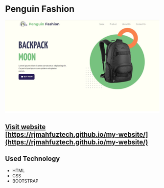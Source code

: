 # Penguin Fashion

<a href="https://rjmahfuztech.github.io/my-website/">
  <img src="images/Photos/penguin-fashion.JPG"/>
</>
  
## Visit website [https://rjmahfuztech.github.io/my-website/](https://rjmahfuztech.github.io/my-website/)

## Used Technology

+ HTML
+ CSS
+ BOOTSTRAP
